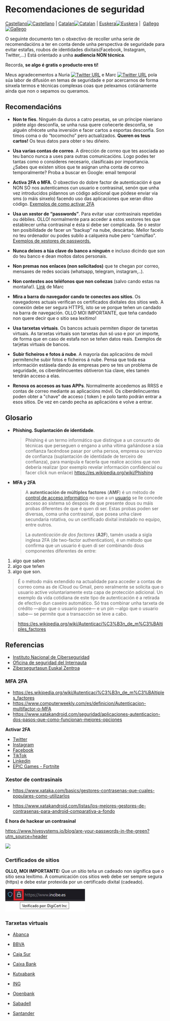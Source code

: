 # Recomendaciones de seguridad
[Castellano<img src="https://upload.wikimedia.org/wikipedia/commons/thumb/7/7d/Flag_of_Spain_%281785%E2%80%931873%2C_1875%E2%80%931931%29.svg/320px-Flag_of_Spain_%281785%E2%80%931873%2C_1875%E2%80%931931%29.svg.png" alt="Castellano" width="40" height="20"/>](./README.md) | [Catalan<img src="https://upload.wikimedia.org/wikipedia/commons/thumb/0/0a/Flag_of_Catalonia_in_PNG.png/320px-Flag_of_Catalonia_in_PNG.png" alt="Catalan" width="40" height="20" />](./README_ca.md) | [Euskera<img src="https://upload.wikimedia.org/wikipedia/commons/thumb/2/2d/Flag_of_the_Basque_Country.svg/320px-Flag_of_the_Basque_Country.svg.png" alt="Euskera" width="40" height="20" />](./README_eu.md) |  [Gallego<img src="https://upload.wikimedia.org/wikipedia/commons/thumb/6/64/Flag_of_Galicia.svg/320px-Flag_of_Galicia.svg.png" alt="Gallego" width="40" height="20" />](./README_gl.md) 

O seguinte documento ten o obxectivo de recoller unha serie de recomendacións a ter en conta dende unha perspectiva de seguridade 
para evitar estafas, roubos de identidades dixitais(Facebook, Instagram, Twitter,...) 
Está orientado a unha **audiencia NON técnica**.

Recorda, **se algo é gratis o producto eres ti!**

Meus agradecementos a Nuria [![Twitter URL](https://img.shields.io/twitter/url/https/twitter.com/nuria_imeq.svg?style=social&label=Follow%20%40nuria_imeq)](https://twitter.com/nuria_imeq/) 
e Marc [![Twitter URL](https://img.shields.io/twitter/url/https/twitter.com/cibernicola_es.svg?style=social&label=Follow%20%40cibernicola_es)](https://twitter.com/cibernicola_es/)
pola súa labor de difusión en temas de seguridade e por acercarnos de forma sinxela termos e técnicas complexas coas que pelexamos cotiánamente ainda que non o sepamos ou queramos.

## Recomendacións 

- **Non te fíes**. Ninguén da duros a catro pesetas, se un príncipe nixeriano pidete algo desconfía, se unha rusa quere coñecerte desconfía, 
se alguén ofrécete unha inversión e facer cartos a esportas desconfía. Son timos coma o do “tocomocho” pero actualizados.
**Queren os teus cartos!** Os teus datos para obter o teu diñeiro.

- **Usa varias contas de correo**. A dirección de correo que tes asociada ao teu banco nunca a uses para outras comunicacións. Logo podes ter 
tantas como o consideres necesario, clasificaás por importancia. ¿Sabes que existen sitios que te asignan unha conta de correo temporalmente?
Proba a buscar en Google: email temporal

- **Activa 2FA o MFA**. O obxectivo do dobre factor de autenticación é que NON SÓ nos autenticamos cun usuario e contrasinal, senón que unha 
vez introducidos pídannos un código adicional que pódese enviar via sms (o máis sinxelo)  facendo uso das aplicaciones que xeran ditoo código.
[Exemplos de como activar 2FA](#mfa-2fa)

- **Usa un xestor de “passwords”**. Para evitar usar contrasinais repetidas ou débiles. OLLO! normalmente para acceder a estos xestores tes que 
establecer unha contrasinal e ésta si debe ser complicada. Se o xestor ten posibilidade de facer un “backup” na nube, descártao. Mellor facelo 
no teu ordenador ou podes subilo a calqueira nube pero "camúflao". [Exemplos de xestores de passwords.](#gestor-de-passwords)

- **Nunca deixes a  túa clave do banco a ninguén** e incluso dicindo que son do teu banco e dean moitos datos personais.

- **Non premas nos enlaces (non solicitados)** que te chegan por correo, mensaxes de redes sociais (whatsapp, telegram, instagram,..).

- **Non contestes aos teléfonos que non coñezas** (salvo cando estas na montaña!). [Link](https://mobile.twitter.com/cibernicola_es/status/1456360233618522120?t=jVr7HFF2MpG7O6YPM5COoA&s=03)
de Marc 

- **Mira a barra do navegador cando te conectes aos sitios**. Os navegadores actuais verifican os certificados dixitales dos sitios web. A conexión 
debe ser segura HTTPS, isto se ve porque teñen un candado na barra de navegación. OLLO MOI IMPORTANTE, que teña candado non quere decir que o sitio 
sea lexitimo!

- **Usa tarxetas virtuais**. Os bancos actuais permiten dispor de tarxetas virtuais. As tarxetas virtuais son tarxetas dun só uso e por un importe, 
de forma que en caso de estafa non se teñen datos reais. Exemplos de tarjetas virtuais de bancos.

- **Subir ficheiros e fotos á nube**. A mayoría das aplicacións de móvil permítenche subir fotos e ficheiros á nube. Pensa que toda esa información 
estásela dando ás empresas pero se tes un problema de seguridade, os ciberdelincuentes obtiveron túa clave, eles tamén tendrán acceso a elas.

- **Renova os accesos as tuas APPs**. Normalmente accedemos as RRSS e contas de correo mediante as aplicacións móvil. Os ciberdelincuentes poden 
obter a "chave" de acceso ( token ) e polo tanto podrán entrar a esos sitios. De vez en cando pecha as aplicacións e volve a entrar.


## Glosario
- **Phishing. Suplantación de identidade**.
  > Phishing é un termo informático que distingue a un conxunto de técnicas que perseguen o engano a unha vítima gañándose  a súa confianza 
 facéndose pasar por unha persoa, empresa ou servizo de confianza (suplantación de identidade de terceiro de confianza), para manipula e 
 facerla que realice accións que non debería realizar (por exemplo revelar información confidencial ou facer click nun enlace)
  > https://es.wikipedia.org/wiki/Phishing

- **MFA y 2FA**
  > A **autenticación de múltiples factores**  (**AMF**) é un método de [control de acceso informático](https://es.wikipedia.org/wiki/Control_de_acceso_informático)
 no que a un [usuario](https://es.wikipedia.org/wiki/Usuario_(informática)) se lle concede acceso ao sistema só despois de que presente dous ou máis probas 
 diferentes de que é quen di ser. Estas probas poden ser diversas, coma unha contrasinal, que posea unha clave secundaria rotativa, ou un certificado 
 dixital instalado no equipo, entre outros.

  > La *autenticación de dos factores* (**A2F**), tamén usada a sigla inglesa 2FA (de two-factor authentication), é un método que confirma que un usuario é 
 quen di ser combinando dous componentes diferentes de entre:

1. algo que saben
2. algo que teñen
3. algo que son.
> É o método máis extendido na actualidade para acceder a contas de correo coma as de iCloud ou Gmail, pero xeralmente se solicita que o usuario active
voluntariamente esta capa de protección adicional. Un exemplo da vida cotidiana de este tipo de autenticación é a retirada de efectivo dun caxeiro automático.
Só tras combinar unha tarxeta de crédito —algo que o usuario posee— e un pin —algo que o usuario sabe— se permite que a transacción se leve a cabo.

 >
 > https://es.wikipedia.org/wiki/Autenticaci%C3%B3n_de_m%C3%BAltiples_factores

## Referencias

- [Instituto Nacional de Ciberseguridad](https://www.incibe.es/)
- [Oficina de seguridad del Internauta](https://www.osi.es/es)
- [Zibersegurtasun Euskal Zentroa](https://www.basquecybersecurity.eus/eu/index.html)

### MFA 2FA 

- https://es.wikipedia.org/wiki/Autenticaci%C3%B3n_de_m%C3%BAltiples_factores
- https://www.computerweekly.com/es/definicion/Autenticacion-multifactor-o-MFA
- https://www.xatakandroid.com/seguridad/aplicaciones-autenticacion-dos-pasos-que-como-funcionan-mejores-opciones


**Activar 2FA**

- [Twitter](https://help.twitter.com/es/managing-your-account/two-factor-authentication)
- [Instagram](https://help.instagram.com/1124604297705184)
- [Facebook](https://m.facebook.com/help/148233965247823?locale2=es_ES )
- [TikTok](https://www.tiktok.com/safety/youth-portal/keep-your-account-secure?lang=es)
- [Linkedin](https://www.linkedin.com/help/linkedin/answer/31700/activar-y-desactivar-la-verificacion-en-dos-etapas?lang=es)
- [EPIC Games - Fortnite](https://www.epicgames.com/fortnite/es-MX/news/2fa )



### Xestor de contrasinais 

- https://www.xataka.com/basics/gestores-contrasenas-que-cuales-populares-como-utilizarlos

- https://www.xatakandroid.com/listas/los-mejores-gestores-de-contrasenas-para-android-comparativa-a-fondo



**É hora de hackear un contrasinal**

https://www.hivesystems.io/blog/are-your-passwords-in-the-green?utm_source=header


![](https://images.squarespace-cdn.com/content/v1/5ffe234606e5ec7bfc57a7a3/1615485490880-Y8L81ZT40KMHH6NATL8I/Hive+Systems+-+Password+Table.jpg)





### Certificados de sitios

**OLLO, MOI IMPORTANTE:** Que un sitio teña un cadeado non significa que o sitio sexa lexítimo.
A comunicación cos sitios web debe ser sempre segura (https) e debe estar protexida por un certificado dixital (cadeado). 

![Candado de sitio seguro](./images/candado.jpg)



### Tarxetas virtuais 

- [Abanca](https://www.abanca.com/es/tarjetas/tarjetas-debito/tarjetas-prepago/)

- [BBVA](https://www.bbva.es/personas/productos/tarjetas/tarjeta-virtual.html)

- [Caja Sur](https://clientes.cajasur.es/cuentas-tarjetas/tarjeta-virtual.html)

- [Caixa Bank](https://www.caixabank.es/particular/tarjetas/tarjeta-virtual-caixabankwallet.html#)

- [Kutxabank](https://clientes.kutxabank.es/es/cuentas-tarjetas/tarjeta-virtual.html)

- [ING](https://www.ing.es/twyp#)

- [Openbank](https://www.openbank.es/en/virtual-card-free-debit-card)

- [Sabadell](https://www.bancsabadell.com/cs/Satellite/SabAtl/bs/1191347804050/es/segmento%253DEmpresas%2526prefijoruta%253Dtxempbs%252F%2526contentId%253D1191347804050%2526mapa%253Dtrue%2526nivel%253D1)

- [Santander](https://www.bancosantander.es/particulares/cuentas-tarjetas/tarjetas/debito/virtual-e-cash)
